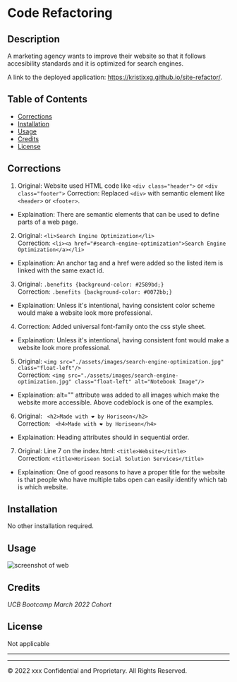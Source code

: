 # Code Refactoring

## Description 
A marketing agency wants to improve their website so that it follows accesibility standards and it is optimized for search engines. 

A link to the deployed application:
https://kristixxg.github.io/site-refactor/.


## Table of Contents

* [Corrections](#corrections)
* [Installation](#installation)
* [Usage](#usage)
* [Credits](#credits)
* [License](#license)

## Corrections
1. Original: Website used HTML code like ```<div class="header">``` or ```<div class="footer">```
 Correction: Replaced ```<div>``` with semantic element like ```<header>``` or ```<footer>```.
- Explaination: There are semantic elements that can be used to define parts of a web page. 

2. Original: ```<li>Search Engine Optimization</li>```   
 Correction: ``` <li><a href="#search-engine-optimization">Search Engine Optimization</a></li> ```
 - Explaination: An anchor tag and a href were added so the listed item is linked with the same exact id. 

 3. Original: ```.benefits {background-color: #2589bd;}```   
 Correction: ```.benefits {background-color: #0072bb;} ```
 - Explaination: Unless it's intentional, having consistent color scheme would make a website look more professional. 

 4. Correction: Added universal font-family onto the css style sheet.
 - Explaination: Unless it's intentional, having consistent font would make a website look more professional. 

 5. Original: ```<img src="./assets/images/search-engine-optimization.jpg" class="float-left"/>```   
 Correction: ``` <img src="./assets/images/search-engine-optimization.jpg" class="float-left" alt="Notebook Image"/> ```
 - Explaination: alt="" attribute was added to all images which make the website more accessible. Above codeblock is one of the examples. 

 6. Original: ``` <h2>Made with ❤️️ by Horiseon</h2>```   
 Correction: ``` <h4>Made with ❤️️ by Horiseon</h4>```
 - Explaination: Heading attributes should in sequential order. 

 7. Original: Line 7 on the index.html: ```<title>Website</title>```  
 Correction:  ```<title>Horiseon Social Solution Services</title>```
-   Explaination: One of good reasons to have a proper title for the website is that people who have multiple tabs open can easily identify which tab is which website. 


## Installation

No other installation required. 


## Usage 

![screenshot of web](./assets/images/Screen%20Shot%202022-03-30%20at%202.53.23%20PM.png)


## Credits

*UCB Bootcamp March 2022 Cohort*


## License

Not applicable


---

---

© 2022 xxx Confidential and Proprietary. All Rights Reserved.